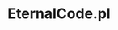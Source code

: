 ---
layout: home

title: EternalCode.pl
titleTemplate: Docs

hero:
  image: https://i.imgur.com/JDEKToH.png
  name: EternalCode.pl
  text: projects documentation
  tagline: EternalCode is a fantastic community of developers!
  actions:
    - theme: alt
      text: Visit our Github
      link: https://github.com/EternalCodeTeam/
    - theme: brand
      text: EternalCore Docs
      link: /eternalcore/introduction
    - theme: brand
      text: ChatFormatter Docs
      link: /chatformatter/introduction


features:
- icon: 💡
  title: OpenSource
  details: Our projects are mostly open source, which allows you to create pull requests from the community!
- icon: ⚡️
  title: HighQuality
  details: In our projects, we usually use high-quality methods, we also use a large number of public libraries that the community loves ❤️! 
- icon: 🛠️
  title: Lots of services
  details: We offer many programming services, all you need to do is contact us on our social media!
---
